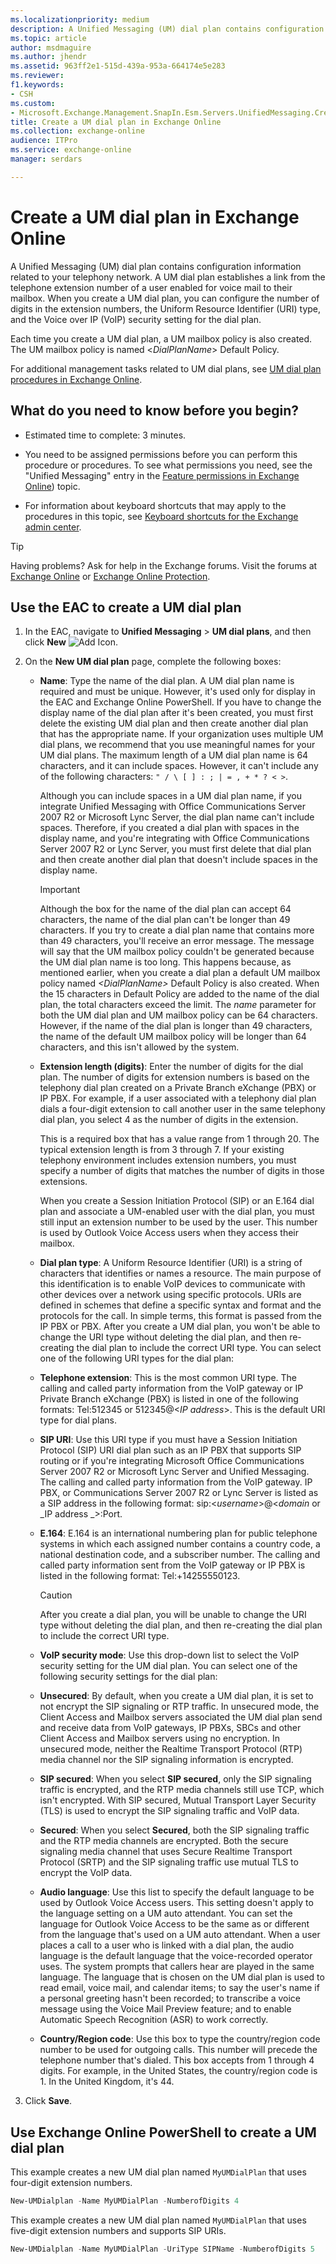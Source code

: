 ```yaml
---
ms.localizationpriority: medium
description: A Unified Messaging (UM) dial plan contains configuration information related to your telephony network. A UM dial plan establishes a link from the telephone extension number of a user enabled for voice mail to their mailbox. When you create a UM dial plan, you can configure the number of digits in the extension numbers, the Uniform Resource Identifier (URI) type, and the Voice over IP (VoIP) security setting for the dial plan.
ms.topic: article
author: msdmaguire
ms.author: jhendr
ms.assetid: 963ff2e1-515d-439a-953a-664174e5e283
ms.reviewer: 
f1.keywords:
- CSH
ms.custom:
- Microsoft.Exchange.Management.SnapIn.Esm.Servers.UnifiedMessaging.CreateUMDialPlanWizardForm.CreateUMDialPlanWizardPage
title: Create a UM dial plan in Exchange Online
ms.collection: exchange-online
audience: ITPro
ms.service: exchange-online
manager: serdars

---
```


# Create a UM dial plan in Exchange Online

A Unified Messaging (UM) dial plan contains configuration information related to your telephony network. A UM dial plan establishes a link from the telephone extension number of a user enabled for voice mail to their mailbox. When you create a UM dial plan, you can configure the number of digits in the extension numbers, the Uniform Resource Identifier (URI) type, and the Voice over IP (VoIP) security setting for the dial plan.

Each time you create a UM dial plan, a UM mailbox policy is also created. The UM mailbox policy is named \<_DialPlanName_\> Default Policy.

For additional management tasks related to UM dial plans, see [UM dial plan procedures in Exchange Online](um-dial-plan-procedures.md).

## What do you need to know before you begin?

- Estimated time to complete: 3 minutes.

- You need to be assigned permissions before you can perform this procedure or procedures. To see what permissions you need, see the "Unified Messaging" entry in the [Feature permissions in Exchange Online](../../permissions-exo/feature-permissions.md)) topic.

- For information about keyboard shortcuts that may apply to the procedures in this topic, see [Keyboard shortcuts for the Exchange admin center](../../accessibility/keyboard-shortcuts-in-admin-center.md).

> [!TIP]
> Having problems? Ask for help in the Exchange forums. Visit the forums at [Exchange Online](https://social.technet.microsoft.com/forums/msonline/home?forum=onlineservicesexchange) or [Exchange Online Protection](https://social.technet.microsoft.com/forums/forefront/home?forum=FOPE).

## Use the EAC to create a UM dial plan

1. In the EAC, navigate to **Unified Messaging** \> **UM dial plans**, and then click **New** ![Add Icon](../../media/ITPro_EAC_AddIcon.gif).

2. On the **New UM dial plan** page, complete the following boxes:

   - **Name**: Type the name of the dial plan. A UM dial plan name is required and must be unique. However, it's used only for display in the EAC and Exchange Online PowerShell. If you have to change the display name of the dial plan after it's been created, you must first delete the existing UM dial plan and then create another dial plan that has the appropriate name. If your organization uses multiple UM dial plans, we recommend that you use meaningful names for your UM dial plans. The maximum length of a UM dial plan name is 64 characters, and it can include spaces. However, it can't include any of the following characters: `" / \ [ ] : ; | = , + * ? < >`.

     Although you can include spaces in a UM dial plan name, if you integrate Unified Messaging with Office Communications Server 2007 R2 or Microsoft Lync Server, the dial plan name can't include spaces. Therefore, if you created a dial plan with spaces in the display name, and you're integrating with Office Communications Server 2007 R2 or Lync Server, you must first delete that dial plan and then create another dial plan that doesn't include spaces in the display name.

     > [!IMPORTANT]
     > Although the box for the name of the dial plan can accept 64 characters, the name of the dial plan can't be longer than 49 characters. If you try to create a dial plan name that contains more than 49 characters, you'll receive an error message. The message will say that the UM mailbox policy couldn't be generated because the UM dial plan name is too long. This happens because, as mentioned earlier, when you create a dial plan a default UM mailbox policy named _\<DialPlanName\>_ Default Policy is also created. When the 15 characters in Default Policy are added to the name of the dial plan, the total characters exceed the limit. The _name_ parameter for both the UM dial plan and UM mailbox policy can be 64 characters. However, if the name of the dial plan is longer than 49 characters, the name of the default UM mailbox policy will be longer than 64 characters, and this isn't allowed by the system.

   - **Extension length (digits)**: Enter the number of digits for the dial plan. The number of digits for extension numbers is based on the telephony dial plan created on a Private Branch eXchange (PBX) or IP PBX. For example, if a user associated with a telephony dial plan dials a four-digit extension to call another user in the same telephony dial plan, you select 4 as the number of digits in the extension.

     This is a required box that has a value range from 1 through 20. The typical extension length is from 3 through 7. If your existing telephony environment includes extension numbers, you must specify a number of digits that matches the number of digits in those extensions.

     When you create a Session Initiation Protocol (SIP) or an E.164 dial plan and associate a UM-enabled user with the dial plan, you must still input an extension number to be used by the user. This number is used by Outlook Voice Access users when they access their mailbox.

   - **Dial plan type**: A Uniform Resource Identifier (URI) is a string of characters that identifies or names a resource. The main purpose of this identification is to enable VoIP devices to communicate with other devices over a network using specific protocols. URIs are defined in schemes that define a specific syntax and format and the protocols for the call. In simple terms, this format is passed from the IP PBX or PBX. After you create a UM dial plan, you won't be able to change the URI type without deleting the dial plan, and then re-creating the dial plan to include the correct URI type. You can select one of the following URI types for the dial plan:

   - **Telephone extension**: This is the most common URI type. The calling and called party information from the VoIP gateway or IP Private Branch eXchange (PBX) is listed in one of the following formats: Tel:512345 or 512345@\<_IP address_\>. This is the default URI type for dial plans.

   - **SIP URI**: Use this URI type if you must have a Session Initiation Protocol (SIP) URI dial plan such as an IP PBX that supports SIP routing or if you're integrating Microsoft Office Communications Server 2007 R2 or Microsoft Lync Server and Unified Messaging. The calling and called party information from the VoIP gateway. IP PBX, or Communications Server 2007 R2 or Lync Server is listed as a SIP address in the following format: sip:\<_username_\>@\<_domain_ or _IP address _\>:Port.

   - **E.164**: E.164 is an international numbering plan for public telephone systems in which each assigned number contains a country code, a national destination code, and a subscriber number. The calling and called party information sent from the VoIP gateway or IP PBX is listed in the following format: Tel:+14255550123.

     > [!CAUTION]
     > After you create a dial plan, you will be unable to change the URI type without deleting the dial plan, and then re-creating the dial plan to include the correct URI type.

   - **VoIP security mode**: Use this drop-down list to select the VoIP security setting for the UM dial plan. You can select one of the following security settings for the dial plan:

   - **Unsecured**: By default, when you create a UM dial plan, it is set to not encrypt the SIP signaling or RTP traffic. In unsecured mode, the Client Access and Mailbox servers associated the UM dial plan send and receive data from VoIP gateways, IP PBXs, SBCs and other Client Access and Mailbox servers using no encryption. In unsecured mode, neither the Realtime Transport Protocol (RTP) media channel nor the SIP signaling information is encrypted.

   - **SIP secured**: When you select **SIP secured**, only the SIP signaling traffic is encrypted, and the RTP media channels still use TCP, which isn't encrypted. With SIP secured, Mutual Transport Layer Security (TLS) is used to encrypt the SIP signaling traffic and VoIP data.

   - **Secured**: When you select **Secured**, both the SIP signaling traffic and the RTP media channels are encrypted. Both the secure signaling media channel that uses Secure Realtime Transport Protocol (SRTP) and the SIP signaling traffic use mutual TLS to encrypt the VoIP data.

   - **Audio language**: Use this list to specify the default language to be used by Outlook Voice Access users. This setting doesn't apply to the language setting on a UM auto attendant. You can set the language for Outlook Voice Access to be the same as or different from the language that's used on a UM auto attendant. When a user places a call to a user who is linked with a dial plan, the audio language is the default language that the voice-recorded operator uses. The system prompts that callers hear are played in the same language. The language that is chosen on the UM dial plan is used to read email, voice mail, and calendar items; to say the user's name if a personal greeting hasn't been recorded; to transcribe a voice message using the Voice Mail Preview feature; and to enable Automatic Speech Recognition (ASR) to work correctly.

   - **Country/Region code**: Use this box to type the country/region code number to be used for outgoing calls. This number will precede the telephone number that's dialed. This box accepts from 1 through 4 digits. For example, in the United States, the country/region code is 1. In the United Kingdom, it's 44.

3. Click **Save**.

## Use Exchange Online PowerShell to create a UM dial plan

This example creates a new UM dial plan named `MyUMDialPlan` that uses four-digit extension numbers.

```PowerShell
New-UMDialplan -Name MyUMDialPlan -NumberofDigits 4
```

This example creates a new UM dial plan named `MyUMDialPlan` that uses five-digit extension numbers and supports SIP URIs.

```PowerShell
New-UMDialplan -Name MyUMDialPlan -UriType SIPName -NumberofDigits 5
```
